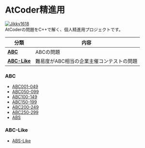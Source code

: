 # AtCoder精進用

[![Jikky1618](https://img.shields.io/endpoint?url=https%3A%2F%2Fatcoder-badges.now.sh%2Fapi%2Fatcoder%2Fjson%2FJikky1618&style=for-the-badge)](https://atcoder.jp/users/Jikky1618)
<br>
AtCoderの問題をC++で解く、個人精進用プロジェクトです。

|分類|内容|
|---|---|
|**[ABC](#abc)**|ABCの問題|
|**[ABC-Like](#abc-like)**|難易度がABC相当の企業主催コンテストの問題|


<a name="abc"></a>

### ABC

- [ABC001-049](https://github.com/Jikky1618/AtCoder/tree/main/ABC/ABC001-049)
- [ABC050-099](https://github.com/Jikky1618/AtCoder/tree/main/ABC/ABC050-099)
- [ABC100-149](https://github.com/Jikky1618/AtCoder/tree/main/ABC/ABC100-149)
- [ABC150-199](https://github.com/Jikky1618/AtCoder/tree/main/ABC/ABC150-199)
- [ABC200-249](https://github.com/Jikky1618/AtCoder/tree/main/ABC/ABC200-249)
- [ABC250-299](https://github.com/Jikky1618/AtCoder/tree/main/ABC/ABC250-299)
- [ABS](https://github.com/Jikky1618/AtCoder/tree/main/ABC/ABS)

<a name="abc-like"></a>

### ABC-Like

- [ABS-Like](https://github.com/Jikky1618/AtCoder/tree/main/ABC-Like)